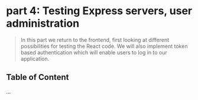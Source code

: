 # part 4: Testing Express servers, user administration

> In this part we return to the frontend, first looking at different possibilities for testing the React code. We will also implement token based authentication which will enable users to log in to our application.

## Table of Content

...
